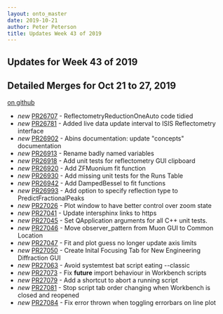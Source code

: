 ```yaml
---
layout: onto_master
date: 2019-10-21
author: Peter Peterson
title: Updates Week 43 of 2019
---
```

Updates for Week 43 of 2019
---------------------------

Detailed Merges for Oct 21 to 27, 2019
--------------------------------------
[on github](https://github.com/mantidproject/mantid/pulls?q=is%3Apr+merged%3A2019-10-22..2019-10-27)

* *new* [PR26707](https://github.com/mantidproject/mantid/pull/26707) - ReflectometryReductionOneAuto code tidied
* *new* [PR26781](https://github.com/mantidproject/mantid/pull/26781) - Added live data update interval to ISIS Reflectometry interface
* *new* [PR26902](https://github.com/mantidproject/mantid/pull/26902) - Abins documentation: update "concepts" documentation
* *new* [PR26913](https://github.com/mantidproject/mantid/pull/26913) - Rename badly named variables
* *new* [PR26918](https://github.com/mantidproject/mantid/pull/26918) - Add unit tests for reflectometry GUI clipboard
* *new* [PR26920](https://github.com/mantidproject/mantid/pull/26920) - Add ZFMuonium fit function
* *new* [PR26930](https://github.com/mantidproject/mantid/pull/26930) - Add missing unit tests for the Runs Table
* *new* [PR26942](https://github.com/mantidproject/mantid/pull/26942) - Add DampedBessel to fit functions
* *new* [PR26993](https://github.com/mantidproject/mantid/pull/26993) - Add option to specify reflection type to PredictFractionalPeaks
* *new* [PR27026](https://github.com/mantidproject/mantid/pull/27026) - Plot window to have better control over zoom state
* *new* [PR27041](https://github.com/mantidproject/mantid/pull/27041) - Update intersphinx links to https
* *new* [PR27045](https://github.com/mantidproject/mantid/pull/27045) - Set QApplication arguments for all C++ unit tests.
* *new* [PR27046](https://github.com/mantidproject/mantid/pull/27046) - Move observer_pattern from Muon GUI to Common Location
* *new* [PR27047](https://github.com/mantidproject/mantid/pull/27047) - Fit and plot guess no longer update axis limits
* *new* [PR27050](https://github.com/mantidproject/mantid/pull/27050) - Create Inital Focusing Tab for New Engineering Diffraction GUI
* *new* [PR27063](https://github.com/mantidproject/mantid/pull/27063) - Avoid systemtest bat script eating --classic
* *new* [PR27073](https://github.com/mantidproject/mantid/pull/27073) - Fix __future__ import behaviour in Workbench scripts
* *new* [PR27079](https://github.com/mantidproject/mantid/pull/27079) - Add a shortcut to abort a running script
* *new* [PR27081](https://github.com/mantidproject/mantid/pull/27081) - Stop script tab order changing when Workbench is closed and reopened
* *new* [PR27084](https://github.com/mantidproject/mantid/pull/27084) - Fix error thrown when toggling errorbars on line plot
